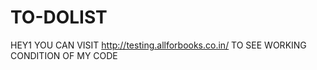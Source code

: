 # TO-DOLIST
HEY1
YOU CAN VISIT http://testing.allforbooks.co.in/ TO SEE WORKING CONDITION OF MY CODE
